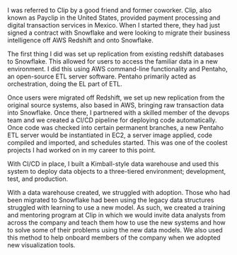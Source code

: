 I was referred to Clip by a good friend and former coworker. Clip, also known as Payclip 
in the United States, provided payment processing and digital transaction services in 
Mexico. When I started there, they had just signed a contract with Snowflake and were 
looking to migrate their business intelligence off AWS Redshift and onto Snowflake. 

The first thing I did was set up replication from existing redshift databases to Snowflake. 
This allowed for users to access the familiar data in a new environment. I did this using 
AWS command-line functionality and Pentaho, an open-source ETL server software. Pentaho 
primarily acted as orchestration, doing the EL part of ETL.

Once users were migrated off Redshift, we set up new replication from the original source 
systems, also based in AWS, bringing raw transaction data into Snowflake. Once there, I 
partnered with a skilled member of the devops team and we created a CI/CD pipeline for 
deploying code automatically. Once code was checked into certain permanent branches, a 
new Pentaho ETL server would be instantiated in EC2, a server image applied, code compiled 
and imported, and schedules started. This was one of the coolest projects I had worked on 
in my career to this point.

With CI/CD in place, I built a Kimball-style data warehouse and used this system to deploy 
data objects to a three-tiered environment; development, test, and production.

With a data warehouse created, we struggled with adoption. Those who had been migrated to 
Snowflake had been using the legacy data structures struggled with learning to use a new 
model. As such, we created a training and mentoring program at Clip in which we would invite 
data analysts from across the company and teach them how to use the new systems and how to 
solve some of their problems using the new data models. We also used this method to help 
onboard members of the company when we adopted new visualization tools.
